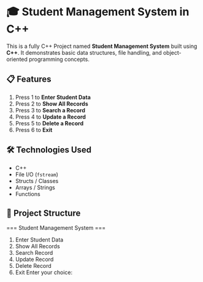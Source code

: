 # 🎓 Student Management System in C++

This is a fully C++ Project named **Student Management System** built using **C++**. It demonstrates basic data structures, file handling, and object-oriented programming concepts.

## 📋 Features

1. Press 1 to **Enter Student Data**
2. Press 2 to **Show All Records**
3. Press 3 to **Search a Record**
4. Press 4 to **Update a Record**
5. Press 5 to **Delete a Record**
6. Press 6 to **Exit**

## 🛠️ Technologies Used

- C++
- File I/O (`fstream`)
- Structs / Classes
- Arrays / Strings
- Functions

## 📂 Project Structure
=== Student Management System ===
1. Enter Student Data
2. Show All Records
3. Search Record
4. Update Record
5. Delete Record
6. Exit
Enter your choice:

